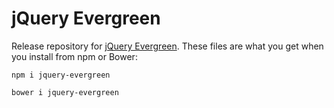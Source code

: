 # jQuery Evergreen

Release repository for [jQuery Evergreen](https://github.com/webpro/jquery-evergreen). These files are what you get when you install from npm or Bower:

    npm i jquery-evergreen
    
    bower i jquery-evergreen

